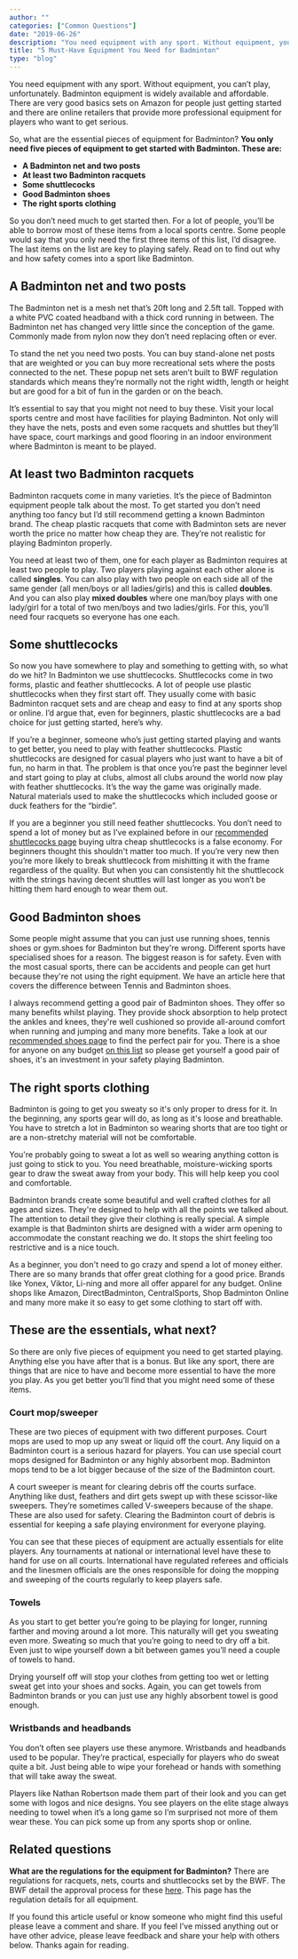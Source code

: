 ```yaml
---
author: ""
categories: ["Common Questions"]
date: "2019-06-26"
description: "You need equipment with any sport. Without equipment, you can’t play, unfortunately. Badminton equipment is widely available and affordable. There are very good basics sets on Amazon for people just getting started and there are online retailers that provide more professional equipment for players who want to get serious. So, what are the essential pieces of equipment for Badminton?"
title: "5 Must-Have Equipment You Need for Badminton"
type: "blog"
---
```


You need equipment with any sport. Without equipment, you can’t play, unfortunately. Badminton equipment is widely available and affordable. There are very good basics sets on Amazon for people just getting started and there are online retailers that provide more professional equipment for players who want to get serious.

So, what are the essential pieces of equipment for Badminton? **You only need five pieces of equipment to get started with Badminton. These are:**

* **A Badminton net and two posts**
* **At least two Badminton racquets**
* **Some shuttlecocks**
* **Good Badminton shoes**
* **The right sports clothing**

So you don’t need much to get started then. For a lot of people, you’ll be able to borrow most of these items from a local sports centre. Some people would say that you only need the first three items of this list, I’d disagree. The last items on the list are key to playing safely. Read on to find out why and how safety comes into a sport like Badminton.

## A Badminton net and two posts

The Badminton net is a mesh net that’s 20ft long and 2.5ft tall. Topped with a white PVC coated headband with a thick cord running in between. The Badminton net has changed very little since the conception of the game. Commonly made from nylon now they don’t need replacing often or ever.

To stand the net you need two posts. You can buy stand-alone net posts that are weighted or you can buy more recreational sets where the posts connected to the net. These popup net sets aren’t built to BWF regulation standards which means they’re normally not the right width, length or height but are good for a bit of fun in the garden or on the beach.

It’s essential to say that you might not need to buy these. Visit your local sports centre and most have facilities for playing Badminton. Not only will they have the nets, posts and even some racquets and shuttles but they’ll have space, court markings and good flooring in an indoor environment where Badminton is meant to be played.

## At least two Badminton racquets

Badminton racquets come in many varieties. It’s the piece of Badminton equipment people talk about the most. To get started you don’t need anything too fancy but I’d still recommend getting a known Badminton brand. The cheap plastic racquets that come with Badminton sets are never worth the price no matter how cheap they are. They’re not realistic for playing Badminton properly.

You need at least two of them, one for each player as Badminton requires at least two people to play. Two players playing against each other alone is called **singles**. You can also play with two people on each side all of the same gender (all men/boys or all ladies/girls) and this is called **doubles**. And you can also play **mixed doubles** where one man/boy plays with one lady/girl for a total of two men/boys and two ladies/girls. For this, you’ll need four racquets so everyone has one each.

## Some shuttlecocks

So now you have somewhere to play and something to getting with, so what do we hit? In Badminton we use shuttlecocks. Shuttlecocks come in two forms, plastic and feather shuttlecocks. A lot of people use plastic shuttlecocks when they first start off. They usually come with basic Badminton racquet sets and are cheap and easy to find at any sports shop or online. I’d argue that, even for beginners, plastic shuttlecocks are a bad choice for just getting started, here’s why.

If you’re a beginner, someone who’s just getting started playing and wants to get better, you need to play with feather shuttlecocks. Plastic shuttlecocks are designed for casual players who just want to have a bit of fun, no harm in that. The problem is that once you’re past the beginner level and start going to play at clubs, almost all clubs around the world now play with feather shuttlecocks. It’s the way the game was originally made. Natural materials used to make the shuttlecocks which included goose or duck feathers for the “birdie”.

If you are a beginner you still need feather shuttlecocks. You don’t need to spend a lot of money but as I’ve explained before in our [recommended shuttlecocks page](/recommended-gear/best-shuttlecocks/) buying ultra cheap shuttlecocks is a false economy. For beginners thought this shouldn't matter too much. If you’re very new then you’re more likely to break shuttlecock from mishitting it with the frame regardless of the quality. But when you can consistently hit the shuttlecock with the strings having decent shuttles will last longer as you won’t be hitting them hard enough to wear them out.

## Good Badminton shoes

Some people might assume that you can just use running shoes, tennis shoes or gym.shoes for Badminton but they're wrong. Different sports have specialised shoes for a reason. The biggest reason is for safety. Even with the most casual sports, there can be accidents and people can get hurt because they're not using the right equipment. We have an article here that covers the difference between Tennis and Badminton shoes.

I always recommend getting a good pair of Badminton shoes. They offer so many benefits whilst playing. They provide shock absorption to help protect the ankles and knees, they're well cushioned so provide all-around comfort when running and jumping and many more benefits. Take a look at our [recommended shoes page](/recommended-gear/best-badminton-shoes/) to find the perfect pair for you. There is a shoe for anyone on any budget [on this list](/recommended-gear/best-badminton-shoes/) so please get yourself a good pair of shoes, it's an investment in your safety playing Badminton.

## The right sports clothing

Badminton is going to get you sweaty so it's only proper to dress for it. In the beginning, any sports gear will do, as long as it's loose and breathable. You have to stretch a lot in Badminton so wearing shorts that are too tight or are a non-stretchy material will not be comfortable.

You're probably going to sweat a lot as well so wearing anything cotton is just going to stick to you. You need breathable, moisture-wicking sports gear to draw the sweat away from your body. This will help keep you cool and comfortable.

Badminton brands create some beautiful and well crafted clothes for all ages and sizes. They're designed to help with all the points we talked about. The attention to detail they give their clothing is really special. A simple example is that Badminton shirts are designed with a wider arm opening to accommodate the constant reaching we do. It stops the shirt feeling too restrictive and is a nice touch.

As a beginner, you don't need to go crazy and spend a lot of money either. There are so many brands that offer great clothing for a good price. Brands like Yonex, Viktor, Li-ning and more all offer apparel for any budget. Online shops like Amazon, DirectBadminton, CentralSports, Shop Badminton Online and many more make it so easy to get some clothing to start off with.

## These are the essentials, what next?

So there are only five pieces of equipment you need to get started playing. Anything else you have after that is a bonus. But like any sport, there are things that are nice to have and become more essential to have the more you play. As you get better you’ll find that you might need some of these items.

### Court mop/sweeper

These are two pieces of equipment with two different purposes. Court mops are used to mop up any sweat or liquid off the court. Any liquid on a Badminton court is a serious hazard for players. You can use special court mops designed for Badminton or any highly absorbent mop. Badminton mops tend to be a lot bigger because of the size of the Badminton court.

A court sweeper is meant for clearing debris off the courts surface. Anything like dust, feathers and dirt gets swept up with these scissor-like sweepers. They’re sometimes called V-sweepers because of the shape. These are also used for safety. Clearing the Badminton court of debris is essential for keeping a safe playing environment for everyone playing.

You can see that these pieces of equipment are actually essentials for elite players. Any tournaments at national or international level have these to hand for use on all courts. International have regulated referees and officials and the linesmen officials are the ones responsible for doing the mopping and sweeping of the courts regularly to keep players safe.

### Towels

As you start to get better you’re going to be playing for longer, running farther and moving around a lot more. This naturally will get you sweating even more. Sweating so much that you’re going to need to dry off a bit. Even just to wipe yourself down a bit between games you’ll need a couple of towels to hand.

Drying yourself off will stop your clothes from getting too wet or letting sweat get into your shoes and socks. Again, you can get towels from Badminton brands or you can just use any highly absorbent towel is good enough.

### Wristbands and headbands

You don’t often see players use these anymore. Wristbands and headbands used to be popular. They’re practical, especially for players who do sweat quite a bit. Just being able to wipe your forehead or hands with something that will take away the sweat.

Players like Nathan Robertson made them part of their look and you can get some with logos and nice designs. You see players on the elite stage always needing to towel when it’s a long game so I’m surprised not more of them wear these. You can pick some up from any sports shop or online.

## Related questions

**What are the regulations for the equipment for Badminton?** There are regulations for racquets, nets, courts and shuttlecocks set by the BWF. The BWF detail the approval process for these [here](https://corporate.bwfbadminton.com/events/equipment-approval-scheme/). This page has the regulation details for all equipment.

If you found this article useful or know someone who might find this useful please leave a comment and share. If you feel I’ve missed anything out or have other advice, please leave feedback and share your help with others below. Thanks again for reading.
